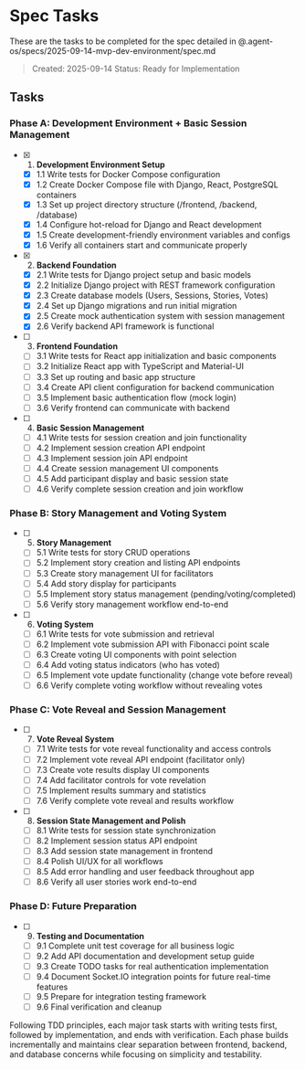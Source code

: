 # Spec Tasks

These are the tasks to be completed for the spec detailed in @.agent-os/specs/2025-09-14-mvp-dev-environment/spec.md

> Created: 2025-09-14
> Status: Ready for Implementation

## Tasks

### Phase A: Development Environment + Basic Session Management

- [x] 1. **Development Environment Setup**
    - [x] 1.1 Write tests for Docker Compose configuration
    - [x] 1.2 Create Docker Compose file with Django, React, PostgreSQL containers
    - [x] 1.3 Set up project directory structure (/frontend, /backend, /database)
    - [x] 1.4 Configure hot-reload for Django and React development
    - [x] 1.5 Create development-friendly environment variables and configs
    - [x] 1.6 Verify all containers start and communicate properly

- [x] 2. **Backend Foundation**
    - [x] 2.1 Write tests for Django project setup and basic models
    - [x] 2.2 Initialize Django project with REST framework configuration
    - [x] 2.3 Create database models (Users, Sessions, Stories, Votes)
    - [x] 2.4 Set up Django migrations and run initial migration
    - [x] 2.5 Create mock authentication system with session management
    - [x] 2.6 Verify backend API framework is functional

- [ ] 3. **Frontend Foundation**
    - [ ] 3.1 Write tests for React app initialization and basic components
    - [ ] 3.2 Initialize React app with TypeScript and Material-UI
    - [ ] 3.3 Set up routing and basic app structure
    - [ ] 3.4 Create API client configuration for backend communication
    - [ ] 3.5 Implement basic authentication flow (mock login)
    - [ ] 3.6 Verify frontend can communicate with backend

- [ ] 4. **Basic Session Management**
    - [ ] 4.1 Write tests for session creation and join functionality
    - [ ] 4.2 Implement session creation API endpoint
    - [ ] 4.3 Implement session join API endpoint
    - [ ] 4.4 Create session management UI components
    - [ ] 4.5 Add participant display and basic session state
    - [ ] 4.6 Verify complete session creation and join workflow

### Phase B: Story Management and Voting System

- [ ] 5. **Story Management**
    - [ ] 5.1 Write tests for story CRUD operations
    - [ ] 5.2 Implement story creation and listing API endpoints
    - [ ] 5.3 Create story management UI for facilitators
    - [ ] 5.4 Add story display for participants
    - [ ] 5.5 Implement story status management (pending/voting/completed)
    - [ ] 5.6 Verify story management workflow end-to-end

- [ ] 6. **Voting System**
    - [ ] 6.1 Write tests for vote submission and retrieval
    - [ ] 6.2 Implement vote submission API with Fibonacci point scale
    - [ ] 6.3 Create voting UI components with point selection
    - [ ] 6.4 Add voting status indicators (who has voted)
    - [ ] 6.5 Implement vote update functionality (change vote before reveal)
    - [ ] 6.6 Verify complete voting workflow without revealing votes

### Phase C: Vote Reveal and Session Management

- [ ] 7. **Vote Reveal System**
    - [ ] 7.1 Write tests for vote reveal functionality and access controls
    - [ ] 7.2 Implement vote reveal API endpoint (facilitator only)
    - [ ] 7.3 Create vote results display UI components
    - [ ] 7.4 Add facilitator controls for vote revelation
    - [ ] 7.5 Implement results summary and statistics
    - [ ] 7.6 Verify complete vote reveal and results workflow

- [ ] 8. **Session State Management and Polish**
    - [ ] 8.1 Write tests for session state synchronization
    - [ ] 8.2 Implement session status API endpoint
    - [ ] 8.3 Add session state management in frontend
    - [ ] 8.4 Polish UI/UX for all workflows
    - [ ] 8.5 Add error handling and user feedback throughout app
    - [ ] 8.6 Verify all user stories work end-to-end

### Phase D: Future Preparation

- [ ] 9. **Testing and Documentation**
    - [ ] 9.1 Complete unit test coverage for all business logic
    - [ ] 9.2 Add API documentation and development setup guide
    - [ ] 9.3 Create TODO tasks for real authentication implementation
    - [ ] 9.4 Document Socket.IO integration points for future real-time features
    - [ ] 9.5 Prepare for integration testing framework
    - [ ] 9.6 Final verification and cleanup

Following TDD principles, each major task starts with writing tests first, followed by implementation, and ends with verification. Each phase builds incrementally and maintains clear separation between frontend, backend, and database concerns while focusing on simplicity and testability.